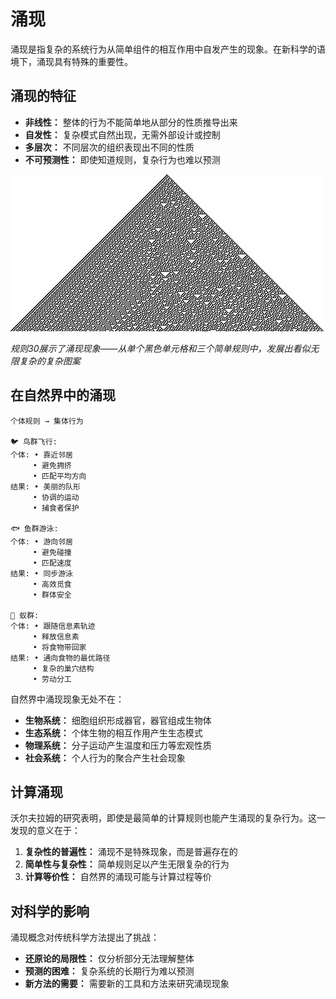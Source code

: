 # 涌现

涌现是指复杂的系统行为从简单组件的相互作用中自发产生的现象。在新科学的语境下，涌现具有特殊的重要性。

## 涌现的特征

- **非线性：** 整体的行为不能简单地从部分的性质推导出来
- **自发性：** 复杂模式自然出现，无需外部设计或控制
- **多层次：** 不同层次的组织表现出不同的性质
- **不可预测性：** 即使知道规则，复杂行为也难以预测

![规则30复杂性](images/cellular-automata/rule-30-evolution-250.jpg)

*规则30展示了涌现现象——从单个黑色单元格和三个简单规则中，发展出看似无限复杂的复杂图案*

## 在自然界中的涌现

```
个体规则 → 集体行为

🐦 鸟群飞行:
个体: • 靠近邻居
     • 避免拥挤
     • 匹配平均方向
结果: • 美丽的队形
     • 协调的运动
     • 捕食者保护

🐟 鱼群游泳:
个体: • 游向邻居
     • 避免碰撞
     • 匹配速度
结果: • 同步游泳
     • 高效觅食
     • 群体安全

🐜 蚁群:
个体: • 跟随信息素轨迹
     • 释放信息素
     • 将食物带回家
结果: • 通向食物的最优路径
     • 复杂的巢穴结构
     • 劳动分工
```

自然界中涌现现象无处不在：
- **生物系统：** 细胞组织形成器官，器官组成生物体
- **生态系统：** 个体生物的相互作用产生生态模式
- **物理系统：** 分子运动产生温度和压力等宏观性质
- **社会系统：** 个人行为的聚合产生社会现象

## 计算涌现

沃尔夫拉姆的研究表明，即使是最简单的计算规则也能产生涌现的复杂行为。这一发现的意义在于：

1. **复杂性的普遍性：** 涌现不是特殊现象，而是普遍存在的
2. **简单性与复杂性：** 简单规则足以产生无限复杂的行为
3. **计算等价性：** 自然界的涌现可能与计算过程等价

## 对科学的影响

涌现概念对传统科学方法提出了挑战：
- **还原论的局限性：** 仅分析部分无法理解整体
- **预测的困难：** 复杂系统的长期行为难以预测
- **新方法的需要：** 需要新的工具和方法来研究涌现现象